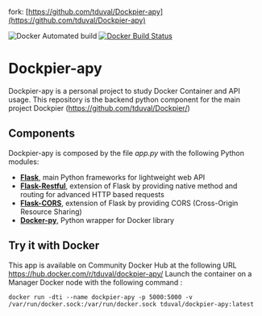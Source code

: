 fork: [https://github.com/tduval/Dockpier-apy](https://github.com/tduval/Dockpier-apy)

![Docker Automated build](https://img.shields.io/docker/automated/tduval/dockpier-apy.svg?style=flat-square) [![Docker Build Status](https://img.shields.io/docker/build/tduval/dockpier-apy.svg?style=flat-square)](https://hub.docker.com/r/tduval/dockpier-apy/)

# Dockpier-apy
Dockpier-apy is a personal project to study Docker Container and API usage.
This repository is the backend python component for the main project Dockpier (https://github.com/tduval/Dockpier/)

## Components
Dockpier-apy is composed by the file *app.py* with the following Python modules:
- [**Flask**](http://flask.pocoo.org/), main Python frameworks for lightweight web API
- [**Flask-Restful**](http://flask-restful.readthedocs.io/), extension of Flask by providing native method and routing for advanced HTTP based requests
- [**Flask-CORS**](http://flask-cors.readthedocs.io), extension of Flask by providing CORS (Cross-Origin Resource Sharing)
- [**Docker-py**](http://docker-py.readthedocs.io), Python wrapper for Docker library

## Try it with Docker
This app is available on Community Docker Hub at the following URL https://hub.docker.com/r/tduval/dockpier-apy/
Launch the container on a Manager Docker node with the following command :
```
docker run -dti --name dockpier-apy -p 5000:5000 -v /var/run/docker.sock:/var/run/docker.sock tduval/dockpier-apy:latest
```
